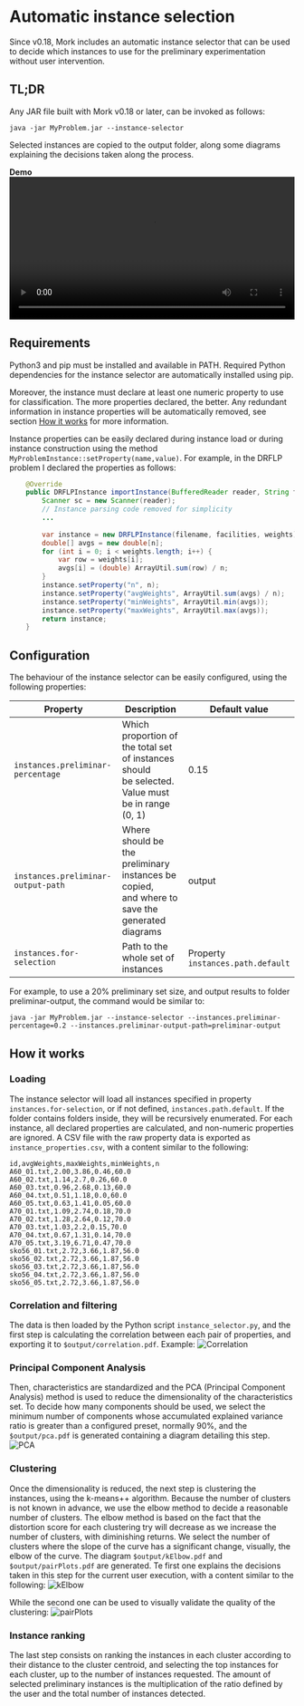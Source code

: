 # Automatic instance selection

Since v0.18, Mork includes an automatic instance selector that can be used to decide which instances 
to use for the preliminary experimentation without user intervention.

## TL;DR

Any JAR file built with Mork v0.18 or later, can be invoked as follows:
```text
java -jar MyProblem.jar --instance-selector
```

Selected instances are copied to the output folder, 
along some diagrams explaining the decisions taken along the process.

**Demo**
<video controls style="width: 100%">
<source src="../instance-selection.mp4" type="video/mp4">
</video>

## Requirements
Python3 and pip must be installed and available in PATH. 
Required Python dependencies for the instance selector are automatically installed using pip.

Moreover, the instance must declare at least one numeric property to use for classification. 
The more properties declared, the better. Any redundant information in instance properties will be 
automatically removed, see section [How it works](#how-it-works) for more information.

Instance properties can be easily declared during instance load or during instance construction using the method
`MyProblemInstance::setProperty(name,value)`. For example, in the DRFLP problem I declared the properties as follows:
```java
    @Override
    public DRFLPInstance importInstance(BufferedReader reader, String filename) {
        Scanner sc = new Scanner(reader);
        // Instance parsing code removed for simplicity
        ...
        
        var instance = new DRFLPInstance(filename, facilities, weights);
        double[] avgs = new double[n];
        for (int i = 0; i < weights.length; i++) {
            var row = weights[i];
            avgs[i] = (double) ArrayUtil.sum(row) / n;
        }
        instance.setProperty("n", n);
        instance.setProperty("avgWeights", ArrayUtil.sum(avgs) / n);
        instance.setProperty("minWeights", ArrayUtil.min(avgs));
        instance.setProperty("maxWeights", ArrayUtil.max(avgs));
        return instance;
    }
```

## Configuration
The behaviour of the instance selector can be easily configured, using the following properties:

| Property                           | Description                                                                                          | Default value                         |  
|------------------------------------|------------------------------------------------------------------------------------------------------|---------------------------------------|
| `instances.preliminar-percentage`  | Which proportion of the total set of instances should <br>be selected. Value must be in range (0, 1) | 0.15                                  |
| `instances.preliminar-output-path` | Where should be the preliminary instances be copied,<br> and where to save the generated diagrams    | output                                |
| `instances.for-selection`          | Path to the whole set of instances                                                                   | Property <br>`instances.path.default` |

For example, to use a 20% preliminary set size, and output results to folder preliminar-output, the command would be similar to:
```text
java -jar MyProblem.jar --instance-selector --instances.preliminar-percentage=0.2 --instances.preliminar-output-path=preliminar-output
```
## How it works

### Loading
The instance selector will load all instances specified in property `instances.for-selection`, or if not defined, `instances.path.default`.
If the folder contains folders inside, they will be recursively enumerated. For each instance, all declared properties are calculated, and non-numeric properties are ignored.
A CSV file with the raw property data is exported as `instance_properties.csv`, with a content similar to the following:
```csv
id,avgWeights,maxWeights,minWeights,n
A60_01.txt,2.00,3.86,0.46,60.0
A60_02.txt,1.14,2.7,0.26,60.0
A60_03.txt,0.96,2.68,0.13,60.0
A60_04.txt,0.51,1.18,0.0,60.0
A60_05.txt,0.63,1.41,0.05,60.0
A70_01.txt,1.09,2.74,0.18,70.0
A70_02.txt,1.28,2.64,0.12,70.0
A70_03.txt,1.03,2.2,0.15,70.0
A70_04.txt,0.67,1.31,0.14,70.0
A70_05.txt,3.19,6.71,0.47,70.0
sko56_01.txt,2.72,3.66,1.87,56.0
sko56_02.txt,2.72,3.66,1.87,56.0
sko56_03.txt,2.72,3.66,1.87,56.0
sko56_04.txt,2.72,3.66,1.87,56.0
sko56_05.txt,2.72,3.66,1.87,56.0
```

### Correlation and filtering
The data is then loaded by the Python script `instance_selector.py`, and the first step is 
calculating the correlation between each pair of properties, and exporting it to `$output/correlation.pdf`. Example:
![Correlation](correlation.png)

### Principal Component Analysis
Then, characteristics are standardized and the PCA (Principal Component Analysis) method is used to reduce
the dimensionality of the characteristics set. 
To decide how many components should be used, we select the minimum number of components whose accumulated
explained variance ratio is greater than a configured preset, normally 90%, and the `$output/pca.pdf` is generated 
containing a diagram detailing this step.
![PCA](pca.png)

### Clustering
Once the dimensionality is reduced, the next step is clustering the instances, using the k-means++ algorithm.
Because the number of clusters is not known in advance, we use the elbow method to decide a reasonable number of clusters.
The elbow method is based on the fact that the distortion score for each clustering try will decrease as we increase
the number of clusters, with diminishing returns. 
We select the number of clusters where the slope of the curve has a significant change, visually, the elbow of the curve.
The diagram `$output/kElbow.pdf` and `$output/pairPlots.pdf` are generated. Te first one explains the decisions taken in this step for the current user execution, with a content similar to the following:
![kElbow](kElbow.png)

While the second one can be used to visually validate the quality of the clustering:
![pairPlots](pairPlots.png)

### Instance ranking
The last step consists on ranking the instances in each cluster according to their distance to the cluster centroid,
and selecting the top instances for each cluster, up to the number of instances requested. 
The amount of selected preliminary instances is the multiplication of the ratio defined by the user and the total number of instances detected.